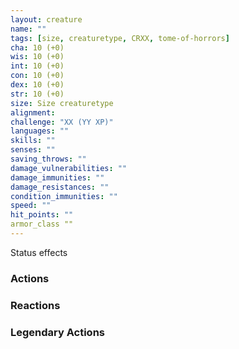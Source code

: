 ```yaml
---
layout: creature
name: ""
tags: [size, creaturetype, CRXX, tome-of-horrors]
cha: 10 (+0)
wis: 10 (+0)
int: 10 (+0)
con: 10 (+0)
dex: 10 (+0)
str: 10 (+0)
size: Size creaturetype
alignment:
challenge: "XX (YY XP)"
languages: ""
skills: ""
senses: ""
saving_throws: ""
damage_vulnerabilities: ""
damage_immunities: ""
damage_resistances: ""
condition_immunities: ""
speed: ""
hit_points: ""
armor_class ""
---
```


Status effects

### Actions

### Reactions

### Legendary Actions

